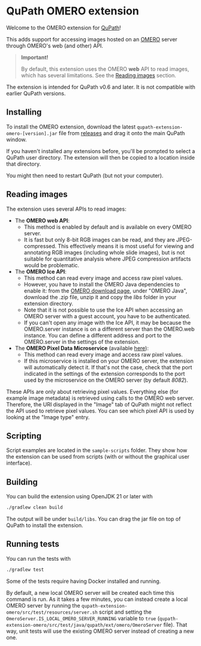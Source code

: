 # QuPath OMERO extension

Welcome to the OMERO extension for [QuPath](http://qupath.github.io)!

This adds support for accessing images hosted on an [OMERO](https://www.openmicroscopy.org/omero/) 
server through OMERO's web (and other) API.

> **Important!**
> 
> By default, this extension uses the OMERO **web** API to read images, which 
> has several limitations.
> See the [Reading images](#reading-images) section.

The extension is intended for QuPath v0.6 and later.
It is not compatible with earlier QuPath versions.

## Installing

To install the OMERO extension, download the latest `qupath-extension-omero-[version].jar` file from [releases](https://github.com/qupath/qupath-extension-omero/releases) and drag it onto the main QuPath window.

If you haven't installed any extensions before, you'll be prompted to select a QuPath user directory.
The extension will then be copied to a location inside that directory.

You might then need to restart QuPath (but not your computer).

## Reading images
The extension uses several APIs to read images:
* The **OMERO web API**:
  * This method is enabled by default and is available on every OMERO server.
  * It is fast but only 8-bit RGB images can be read, and they are JPEG-compressed.
This effectively means it is most useful for viewing and annotating RGB images
(including whole slide images), but is not suitable for quantitative analysis where
JPEG compression artifacts would be problematic.
* The **OMERO Ice API**:
  * This method can read every image and access raw pixel values.
  * However, you have to install the OMERO Java dependencies to enable it: from the
[OMERO download page](https://www.openmicroscopy.org/omero/downloads/), under
"OMERO Java", download the .zip file, unzip it and copy the *libs* folder in
your extension directory.
  * Note that it is not possible to use the Ice API when accessing an OMERO server with
a guest account, you have to be authenticated.
  * If you can't open any image with the Ice API, it may be because the OMERO.server
instance is on a different server than the OMERO.web instance. You can define a different
address and port to the OMERO.server in the settings of the extension.
* The **OMERO Pixel Data Microservice** (available [here](https://github.com/glencoesoftware/omero-ms-pixel-buffer)):
  * This method can read every image and access raw pixel values.
  * If this microservice is installed on your OMERO server, the extension will automatically
detect it. If that's not the case, check that the port indicated in the settings
of the extension corresponds to the port used by the microservice on the OMERO
server (by default *8082*). 

These APIs are only about retrieving pixel values. Everything else (for example
image metadata) is retrieved using calls to the OMERO web server. Therefore, the URI displayed
in the "Image" tab of QuPath might not reflect the API used to retrieve pixel values. You
can see which pixel API is used by looking at the "Image type" entry.

## Scripting
Script examples are located in the `sample-scripts` folder. They show how the
extension can be used from scripts (with or without the graphical user interface).

## Building

You can build the extension using OpenJDK 21 or later with

```bash
./gradlew clean build
```

The output will be under `build/libs`.
You can drag the jar file on top of QuPath to install the extension.

## Running tests

You can run the tests with

```bash
./gradlew test
```

Some of the tests require having Docker installed and running.

By default, a new local OMERO server will be created each time this command is run. As it takes
a few minutes, you can instead create a local OMERO server by running the
`qupath-extension-omero/src/test/resources/server.sh` script and setting the
`OmeroServer.IS_LOCAL_OMERO_SERVER_RUNNING` variable to `true`
(`qupath-extension-omero/src/test/java/qupath/ext/omero/OmeroServer` file).
That way, unit tests will use the existing OMERO server instead of creating a new one.
